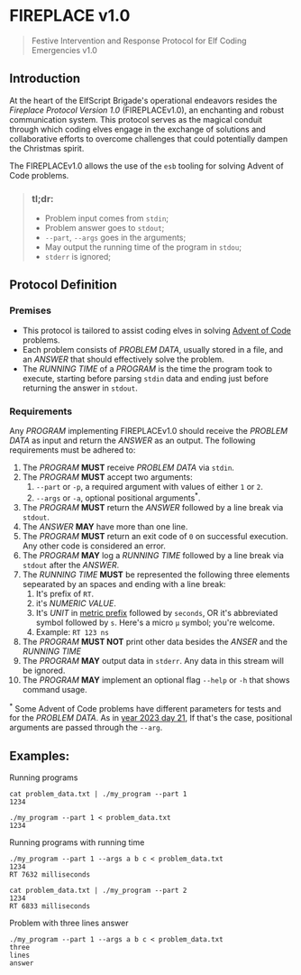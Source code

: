 # FIREPLACE v1.0

> Festive Intervention and Response Protocol for Elf Coding Emergencies v1.0

## Introduction

At the heart of the ElfScript Brigade's operational endeavors resides the _Fireplace Protocol Version 1.0_ (FIREPLACEv1.0), an enchanting and robust communication system. This protocol serves as the magical conduit through which coding elves engage in the exchange of solutions and collaborative efforts to overcome challenges that could potentially dampen the Christmas spirit.

The FIREPLACEv1.0 allows the use of the `esb` tooling for solving Advent of Code problems.

> ### tl;dr:
>
> - Problem input comes from `stdin`;
> - Problem answer goes to `stdout`;
> - `--part`, `--args` goes in the arguments;
> - May output the running time of the program in `stdou`;
> - `stderr` is ignored;

## Protocol Definition

### Premises

- This protocol is tailored to assist coding elves in solving [Advent of Code](https://adventofcode.com/) problems.
- Each problem consists of _PROBLEM DATA_, usually stored in a file, and an _ANSWER_ that should effectively solve the problem.
- The _RUNNING TIME_ of a _PROGRAM_ is the time the program took to execute, starting before parsing `stdin` data and ending just before returning the answer in `stdout`.

### Requirements

Any _PROGRAM_ implementing FIREPLACEv1.0 should receive the _PROBLEM DATA_ as input and return the _ANSWER_ as an output. The following requirements must be adhered to:

1. The _PROGRAM_ **MUST** receive _PROBLEM DATA_ via `stdin`.
1. The _PROGRAM_ **MUST** accept two arguments:
   1. `--part` or `-p`, a required argument with values of either `1` or `2`.
   1. `--args` or `-a`, optional positional arguments<sup>\*</sup>.
1. The _PROGRAM_ **MUST** return the _ANSWER_ followed by a line break via `stdout`.
1. The _ANSWER_ **MAY** have more than one line.
1. The _PROGRAM_ **MUST** return an exit code of `0` on successful execution. Any other code is considered an error.
1. The _PROGRAM_ **MAY** log a _RUNNING TIME_ followed by a line break via `stdout` after the _ANSWER_.
1. The _RUNNING TIME_ **MUST** be represented the following three elements sepearated by an spaces and ending with a line break:
   1. It's prefix of `RT`.
   1. it's _NUMERIC VALUE_.
   1. It's _UNIT_ in [metric prefix](https://en.wikipedia.org/wiki/Metric_prefix) followed by `seconds`, OR it's abbreviated symbol followed by `s`. Here's a micro `μ` symbol; you're welcome.
   1. Example: `RT 123 ns`
1. The _PROGRAM_ **MUST NOT** print other data besides the _ANSER_ and the _RUNNING TIME_
1. The _PROGRAM_ **MAY** output data in `stderr`. Any data in this stream will be ignored.
1. The _PROGRAM_ **MAY** implement an optional flag `--help` or `-h` that shows command usage.

<sup>\*</sup> Some Advent of Code problems have different parameters for tests and for the _PROBLEM DATA_. As in [year 2023 day 21](https://adventofcode.com/2023/day/21), If that's the case, positional arguments are passed through the `--arg`.

## Examples:

Running programs

```shell
cat problem_data.txt | ./my_program --part 1
1234
```

```shell
./my_program --part 1 < problem_data.txt
1234
```

Running programs with running time

```shell
./my_program --part 1 --args a b c < problem_data.txt
1234
RT 7632 milliseconds
```

```shell
cat problem_data.txt | ./my_program --part 2
1234
RT 6833 milliseconds
```

Problem with three lines answer

```shell
./my_program --part 1 --args a b c < problem_data.txt
three
lines
answer
```
